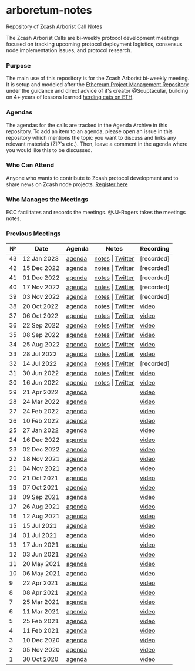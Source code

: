 # arboretum-notes
Repository of Zcash Arborist Call Notes

The Zcash Arborist Calls are bi-weekly protocol development meetings focused on tracking upcoming protocol deployment logistics, consensus node implementation issues, and protocol research.

### Purpose
The main use of this repository is for the Zcash Arborist bi-weekly meeting. It is setup and modeled after the [Ethereum Project Management Repository](https://github.com/ethereum/pm/) under the guidance and direct advice of it's creator @Souptacular, building on 4+ years of lessons learned [herding cats on ETH](https://www.ethereumcatherders.com/).

### Agendas
The agendas for the calls are tracked in the Agenda Archive in this repository. To add an item to an agenda, please open an issue in this repository which mentions the topic you want to discuss and links any relevant materials (ZIP's etc.). Then, leave a comment in the agenda where you would like this to be discussed. 

### Who Can Attend
Anyone who wants to contribute to Zcash protocol development and to share news on Zcash node projects. [Register here](https://us06web.zoom.us/j/89742792438?pwd=RjVNWWJCSUNBWWRXZ29pTko2ZkhpUT09)

### Who Manages the Meetings
ECC facilitates and records the meetings.
@JJ-Rogers takes the meetings notes. 

### Previous Meetings

 №  | Date                             | Agenda        |Notes           | Recording            |
--- | -------------------------------- | -------------- |--------------- | -------------------- |
43 | 12 Jan 2023 | [agenda](https://github.com/ZcashCommunityGrants/arboretum-notes/blob/main/AgendaArchive/Arborist%20Call%2043%20Agenda.md) | [notes](https://github.com/ZcashCommunityGrants/arboretum-notes/blob/main/AllArboristCallNotes/Arborist%20Call%2043-Notes.md) \| [Twitter](https://twitter.com/zksquirrel/status/1613661952995217410) | [recorded] | 
42 | 15 Dec 2022 | [agenda](https://github.com/ZcashCommunityGrants/arboretum-notes/blob/main/AgendaArchive/Arborist%20Call%2042%20Agenda.md) | [notes](https://github.com/ZcashCommunityGrants/arboretum-notes/blob/main/AllArboristCallNotes/Arborist%20Call%2042-Notes.md) \| [Twitter](https://twitter.com/zksquirrel/status/1603654432809517056) | [recorded] | 
41 | 01 Dec 2022 | [agenda](https://github.com/ZcashCommunityGrants/arboretum-notes/blob/main/AgendaArchive/Arborist%20Call%2041%20Agenda.md) | [notes](https://github.com/ZcashCommunityGrants/arboretum-notes/blob/main/AllArboristCallNotes/Arborist%20Call%2041-Notes.md) \| [Twitter](https://twitter.com/zksquirrel/status/1598453225144963076) | [recorded] | 
40 | 17 Nov 2022 | [agenda](https://github.com/ZcashCommunityGrants/arboretum-notes/blob/main/AgendaArchive/Arborist%20Call%2040%20Agenda.md) | [notes](https://github.com/ZcashCommunityGrants/arboretum-notes/blob/main/AllArboristCallNotes/Arborist%20Call%2040-Notes.md) \| [Twitter](https://twitter.com/zksquirrel/status/1593440266006011906) | [recorded] | 
39 | 03 Nov 2022 | [agenda](https://github.com/ZcashCommunityGrants/arboretum-notes/blob/main/AgendaArchive/Arborist%20Call%2039%20Agenda.md) | [notes](https://github.com/ZcashCommunityGrants/arboretum-notes/blob/main/AllArboristCallNotes/Arborist%20Call%2039-Notes.md) \| [Twitter](https://twitter.com/zksquirrel/status/1588250908206694400) | [recorded] | 
38 | 20 Oct 2022 | [agenda](https://github.com/ZcashCommunityGrants/arboretum-notes/blob/main/AgendaArchive/Arborist%20Call%2038%20Agenda.md) | [notes](https://github.com/ZcashCommunityGrants/arboretum-notes/blob/main/AllArboristCallNotes/Arborist%20Call%2038-Notes.md) \| [Twitter](https://twitter.com/zksquirrel/status/1583301175121543169) | [video](https://www.youtube.com/watch?v=dhtjVWjnmsU) | 
37 | 06 Oct 2022 | [agenda](https://github.com/ZcashCommunityGrants/arboretum-notes/blob/main/AgendaArchive/Arborist%20Call%2037%20Agenda.md) | [notes](https://github.com/ZcashCommunityGrants/arboretum-notes/blob/main/AllArboristCallNotes/Arborist%20Call%2037-Notes.md) \| [Twitter](https://twitter.com/zksquirrel/status/1578143259142291457) | [video](https://www.youtube.com/watch?v=UbHvwoJS178)| 
36 | 22 Sep 2022 | [agenda](https://github.com/ZcashCommunityGrants/arboretum-notes/blob/main/AgendaArchive/Arborist%20Call%2036%20Agenda.md) | [notes](https://github.com/ZcashCommunityGrants/arboretum-notes/blob/main/AllArboristCallNotes/Arborist%20Call%2036-Notes.md) \| [Twitter](https://twitter.com/zksquirrel/status/1573171657237209088) | [video](https://www.youtube.com/watch?v=RIskJby8Qm4) | 
35 | 08 Sep 2022 | [agenda](https://github.com/ZcashCommunityGrants/arboretum-notes/blob/main/AgendaArchive/Arborist%20Call%2035%20Agenda.md) | [notes](https://github.com/ZcashCommunityGrants/arboretum-notes/blob/main/AllArboristCallNotes/Arborist%20Call%2035-Notes.md) \| [Twitter](https://twitter.com/zksquirrel/status/1568003838992326656) | [video](https://www.youtube.com/watch?v=Cpw__dtZLpA) | 
34 | 25 Aug 2022 | [agenda](https://github.com/ZcashCommunityGrants/arboretum-notes/blob/main/AgendaArchive/Arborist%20Call%2034%20Agenda.md) | [notes](https://github.com/ZcashCommunityGrants/arboretum-notes/blob/main/AllArboristCallNotes/Arborist%20Call%2034-Notes.md) \| [Twitter](https://twitter.com/zksquirrel/status/1563015813543895040) | [video](https://www.youtube.com/watch?v=br245bMjf0o) | 
33 | 28 Jul 2022 | [agenda](https://github.com/ZcashCommunityGrants/arboretum-notes/blob/main/AgendaArchive/Arborist%20Call%2033%20Agenda.md) | [notes](https://github.com/ZcashCommunityGrants/arboretum-notes/blob/main/AllArboristCallNotes/Arborist%20Call%2033-Notes.md) \| [Twitter](https://twitter.com/zksquirrel/status/1552863257618268160) | [video](https://www.youtube.com/watch?v=kzoFcZd4Wo8) | 
32 | 14 Jul 2022 | [agenda](https://github.com/ZcashCommunityGrants/arboretum-notes/blob/main/AgendaArchive/Arborist%20Call%2032%20Agenda.md) | [notes](https://github.com/ZcashCommunityGrants/arboretum-notes/blob/main/AllArboristCallNotes/Arborist%20Call%2032-Notes.md) \| [Twitter](https://twitter.com/zksquirrel/status/1547693450828468225) | [recorded] | 
31 | 30 Jun 2022 | [agenda](https://github.com/ZcashCommunityGrants/arboretum-notes/blob/main/AgendaArchive/Arborist%20Call%2031%20Agenda.md) | [notes](https://github.com/ZcashCommunityGrants/arboretum-notes/blob/main/AllArboristCallNotes/Arborist%20Call%2031-Notes.md) \| [Twitter](https://twitter.com/zksquirrel/status/1542713734031986689?cxt=HHwWgsC-sfX96OgqAAAA) | [video](https://www.youtube.com/watch?v=Lqo65dXDC3g) | 
30 | 16 Jun 2022 | [agenda](https://github.com/ZcashCommunityGrants/arboretum-notes/blob/main/AgendaArchive/Arborist%20Call%2030%20Agenda.md) | [notes](https://github.com/ZcashCommunityGrants/arboretum-notes/blob/main/AllArboristCallNotes/Arborist%20Call%2030-Notes.md) \| [Twitter](https://twitter.com/zksquirrel/status/1537532627690958848?cxt=HHwWgMC9gevxtNYqAAAA) | [video](https://www.youtube.com/watch?v=afdVdGDgB9k) | 
29 | 21 Apr 2022| [agenda](https://github.com/ZcashCommunityGrants/arboretum-notes/blob/main/AgendaArchive/Arborist%20Call%2029%20Agenda.md) |  | [video](https://youtu.be/WAMZ_FPu2S8) | 
28 | 24 Mar 2022| [agenda](https://github.com/ZcashCommunityGrants/arboretum-notes/blob/main/AgendaArchive/Arborist%20Call%2028%20Agenda.md) |  | [video](https://youtu.be/-r06Dm41DS0) | 
27 | 24 Feb 2022| [agenda](https://github.com/ZcashCommunityGrants/arboretum-notes/blob/main/AgendaArchive/Arborist%20Call%2027%20Agenda.md) |  | [video](https://youtu.be/jXY01qGyd_I) | 
26 | 10 Feb 2022| [agenda](https://github.com/ZcashCommunityGrants/arboretum-notes/blob/main/AgendaArchive/Arborist%20Call%2026%20Agenda.md) | | [video](https://youtu.be/x5nvbSTL9lU) | 
25 | 27 Jan 2022| [agenda](https://github.com/ZcashCommunityGrants/arboretum-notes/blob/main/AgendaArchive/Arborist%20Call%2025%20Agenda.md) |  | [video](https://youtu.be/CSBFcVy0lDQ) | 
24 | 16 Dec 2022| [agenda](https://github.com/ZcashCommunityGrants/arboretum-notes/blob/main/AgendaArchive/Arborist%20Call%2024%20Agenda.md) | | [video](https://youtu.be/lgGcMNgQ_d8) | 
23 | 02 Dec 2022| [agenda](https://github.com/ZcashCommunityGrants/arboretum-notes/blob/main/AgendaArchive/Arborist%20Call%2023%20Agenda.md) |  | [video](https://youtu.be/nvq1sZ6urYY) | 
22 | 18 Nov 2021| [agenda](https://github.com/ZcashCommunityGrants/arboretum-notes/blob/main/AgendaArchive/Arborist%20Call%2022%20Agenda.md) |  | [video](https://youtu.be/5VIN_OEnsyo) | 
21 | 04 Nov 2021|  [agenda](https://github.com/ZcashCommunityGrants/arboretum-notes/blob/main/AgendaArchive/Arborist%20Call%2021%20Agenda.md) |  | [video](https://youtu.be/h-TiMdc4rgo) | 
20 | 21 Oct 2021| [agenda](https://github.com/ZcashCommunityGrants/arboretum-notes/blob/main/AgendaArchive/Arborist%20Call%2020%20Agenda.md) |  | [video](https://youtu.be/8HCpVAeVmdA) | 
19 | 07 Oct 2021| [agenda](https://github.com/ZcashCommunityGrants/arboretum-notes/blob/main/AgendaArchive/Arborist%20Call%2019%20Agenda.md) | | [video](https://youtu.be/7bcMxaQKhFQ) | 
18 | 09 Sep 2021| [agenda](https://github.com/ZcashCommunityGrants/arboretum-notes/blob/main/AgendaArchive/Arborist%20Call%2018%20Agenda.md) | | [video](https://youtu.be/sOQkTXFOBO0) | 
17 | 26 Aug 2021| [agenda](https://github.com/ZcashCommunityGrants/arboretum-notes/blob/main/AgendaArchive/Arborist%20Call%2017%20Agenda.md) | | [video](https://youtu.be/pnOoZDp3V6o) | 
16 | 12 Aug 2021| [agenda](https://github.com/ZcashCommunityGrants/arboretum-notes/blob/main/AgendaArchive/Arborist%20Call%2016%20Agenda.md) |  | [video](https://youtu.be/QkCbo7Bk8wo) | 
15 | 15 Jul 2021| [agenda](https://github.com/ZcashCommunityGrants/arboretum-notes/blob/main/AgendaArchive/Arborist%20Call%2015%20Agenda.md) | | [video](https://youtu.be/udOTBdjL7gU) | 
14 | 01 Jul 2021| [agenda](https://github.com/ZcashCommunityGrants/arboretum-notes/blob/main/AgendaArchive/Arborist%20Call%2014%20Agenda.md) |  | [video](https://youtu.be/QrI6J6Fdin4) | 
13 | 17 Jun 2021| [agenda](https://github.com/ZcashCommunityGrants/arboretum-notes/blob/main/AgendaArchive/Arborist%20Call%2013%20Agenda.md) | | [video](https://youtu.be/csiLevZat6w) | 
12 | 03 Jun 2021| [agenda](https://github.com/ZcashCommunityGrants/arboretum-notes/blob/main/AgendaArchive/Arborist%20Call%2012%20Agenda.md) |  | [video](https://youtu.be/SNcrWeDBjRo) | 
11 | 20 May 2021| [agenda](https://github.com/ZcashCommunityGrants/arboretum-notes/blob/main/AgendaArchive/Arborist%20Call%2011%20Agenda.md) | | [video](https://youtu.be/mMvusN8lL64) | 
10 | 06 May 2021| [agenda](https://github.com/ZcashCommunityGrants/arboretum-notes/blob/main/AgendaArchive/Arborist%20Call%2010%20Agenda.md) |  | [video](https://youtu.be/i2b-AJJ4c0U) | 
9 | 22 Apr 2021| [agenda](https://github.com/ZcashCommunityGrants/arboretum-notes/blob/main/AgendaArchive/Arborist%20Call%209%20Agenda.md) | | [video](https://youtu.be/J3v4pbACOa4) | 
8 | 08 Apr 2021| [agenda](https://github.com/ZcashCommunityGrants/arboretum-notes/blob/main/AgendaArchive/Arborist%20Call%208%20Agenda.md) |  | [video](https://youtu.be/d-vIIaOUH2s) | 
7 | 25 Mar 2021| [agenda](https://github.com/ZcashCommunityGrants/arboretum-notes/blob/main/AgendaArchive/Arborist%20Call%207%20Agenda.md) |  | [video](https://youtu.be/AaOPQ5gD5EU) | 
6 | 11 Mar 2021| [agenda](https://github.com/ZcashCommunityGrants/arboretum-notes/blob/main/AgendaArchive/Arborist%20Call%206%20Agenda.md) |  | [video](https://youtu.be/DBjghuzjDZc) | 
5 | 25 Feb 2021| [agenda](https://github.com/ZcashCommunityGrants/arboretum-notes/blob/main/AgendaArchive/Arborist%20Call%205%20Agenda.md) |  | [video](https://youtu.be/b_xaz1t49dk) | 
4 | 11 Feb 2021| [agenda](https://github.com/ZcashCommunityGrants/arboretum-notes/blob/main/AgendaArchive/Arborist%20Call%204%20Agenda.md) |  | [video](https://youtu.be/lcFp94JTUME) | 
3 | 10 Dec 2020| [agenda](https://github.com/ZcashCommunityGrants/arboretum-notes/blob/main/AgendaArchive/Arborist%20Call%203%20Agenda.md) | | [video](https://youtu.be/c4zl5ttPUsM) | 
2 | 05 Nov 2020| [agenda](https://github.com/ZcashCommunityGrants/arboretum-notes/blob/main/AgendaArchive/Arborist%20Call%202%20Agenda.md) |  | [video](https://youtu.be/DypdbyO9eAU) | 
1 | 30 Oct 2020| [agenda](https://github.com/ZcashCommunityGrants/arboretum-notes/blob/main/AgendaArchive/Arborist%20Call%201%20Agenda.md) |  | [video](https://youtu.be/czK65XWtlAM) | 

